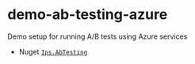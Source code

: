 # demo-ab-testing-azure
Demo setup for running A/B tests using Azure services
* Nuget [`Ips.AbTesting`](/playground/Nuget/Ips.AbTesting/README.md)
